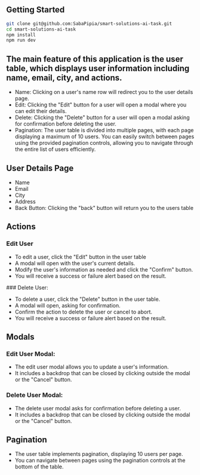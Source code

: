 ## Getting Started

```bash
git clone git@github.com:SabaPipia/smart-solutions-ai-task.git
cd smart-solutions-ai-task
npm install
npm run dev
```
## The main feature of this application is the user table, which displays user information including name, email, city, and actions.
<ul>
    <li>Name: Clicking on a user's name row will redirect you to the user details page.</li>
    <li>Edit: Clicking the "Edit" button for a user will open a modal where you can edit their details.</li>
    <li>Delete: Clicking the "Delete" button for a user will open a modal asking for confirmation before deleting the user.</li>
    <li>Pagination: The user table is divided into multiple pages, with each page displaying a maximum of 10 users. You can easily switch between pages using the provided pagination controls, allowing you to navigate through the entire list of users           efficiently.</li>
</ul>

## User Details Page
<ul>
    <li>Name</li>
    <li>Email</li>
    <li>City</li>
    <li>Address</li>
    <li>Back Button: Clicking the "back" button will return you to the users table</li>
</ul>


## Actions

### Edit User
<ul>
    <li>To edit a user, click the "Edit" button in the user table</li>
    <li>A modal will open with the user's current details.</li>
    <li>Modify the user's information as needed and click the "Confirm" button.</li>
    <li>You will receive a success or failure alert based on the result.</li>
</ul>
### Delete User:
<ul>
    <li>To delete a user, click the "Delete" button in the user table.</li>
    <li>A modal will open, asking for confirmation.</li>
    <li>Confirm the action to delete the user or cancel to abort.</li>
    <li>You will receive a success or failure alert based on the result.</li>
</ul>

## Modals
### Edit User Modal:
<ul>
    <li>The edit user modal allows you to update a user's information.</li>
    <li>It includes a backdrop that can be closed by clicking outside the modal or the "Cancel" button.</li>
</ul>

### Delete User Modal:
<ul>
      <li>The delete user modal asks for confirmation before deleting a user.</li>
      <li>It includes a backdrop that can be closed by clicking outside the modal or the "Cancel" button.</li>
</ul>

## Pagination
<ul>
    <li>The user table implements pagination, displaying 10 users per page.</li>
    <li>You can navigate between pages using the pagination controls at the bottom of the table.</li>
</ul>

